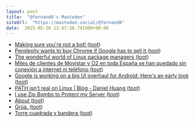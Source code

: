 ```yaml
---
layout: post
title:  "@fernand0's Mastodon"
siteUrl:  "https://mastodon.social/@fernand0"
date:  2025-05-20 12:47:36.741000+00:00
---
```

*  [Making sure you're not a bot! ](https://lore.kernel.org/lkml/CAHk-=wjajMJyoTv2KZdpVRoPn0LFZ94Loci37WLVXmMxDbLOjg@mail.gmail.com) ([toot](https://mastodon.social/@fernand0/114540233145420369))
*  [Perplexity wants to buy Chrome if Google has to sell it ](https://www.theverge.com/policy/654835/perplexity-google-antitrust-trial-remedies-chrom) ([toot](https://mastodon.social/@fernand0/114540012305874583))
*  [The wonderful world of Linux package managers ](https://thelibre.news/the-wonderful-world-of-linux-package-managers/#the-problem-with-traditional-package-manager) ([toot](https://mastodon.social/@fernand0/114539616660956856))
*  [Miles de clientes de Movistar y O2 en toda España se han quedado sin conexión a internet ni teléfono ](https://www.genbeta.com/actualidad/miles-clientes-movistar-o2-toda-espana-se-han-quedado-conexion-a-internet-telefon) ([toot](https://mastodon.social/@fernand0/114539521253143752))
*  [Google is working on a big UI overhaul for Android: Here's an early look ](https://www.androidauthority.com/android-new-design-changes-leak-3549582) ([toot](https://mastodon.social/@fernand0/114539244184314095))
*  [PATH isn't real on Linux \| Blog - Daniel Huang ](https://blog.danielh.cc/blog/pat) ([toot](https://mastodon.social/@fernand0/114537582989499323))
*  [I use Zip Bombs to Protect my Server ](https://idiallo.com/blog/zipbomb-protectio) ([toot](https://mastodon.social/@fernand0/114535742719844114))
*  [About ](https://www.leadedsolder.com/about) ([toot](https://mastodon.social/@fernand0/114535504997935606))
*  [Grúa. ](https://avecesunafoto.wordpress.com/2025/05/18/grua-2) ([toot](https://mastodon.social/@fernand0/114535486194301620))
*  [Torre cuadrada y bandera ](https://www.flickr.com/photos/fernand0/54527334583) ([toot](https://mastodon.social/@fernand0/114535459371216032))
